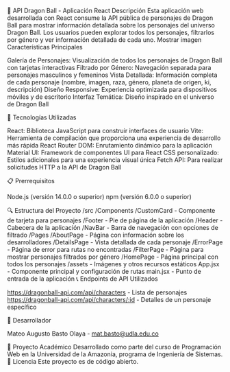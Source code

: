 🐉 API Dragon Ball - Aplicación React
Descripción
Esta aplicación web desarrollada con React consume la API pública de personajes de Dragon Ball para mostrar información detallada sobre los personajes del universo Dragon Ball. Los usuarios pueden explorar todos los personajes, filtrarlos por género y ver información detallada de cada uno.
Mostrar imagen
Características Principales

Galería de Personajes: Visualización de todos los personajes de Dragon Ball con tarjetas interactivas
Filtrado por Género: Navegación separada para personajes masculinos y femeninos
Vista Detallada: Información completa de cada personaje (nombre, imagen, raza, género, planeta de origen, ki, descripción)
Diseño Responsive: Experiencia optimizada para dispositivos móviles y de escritorio
Interfaz Temática: Diseño inspirado en el universo de Dragon Ball

🚀 Tecnologías Utilizadas

React: Biblioteca JavaScript para construir interfaces de usuario
Vite: Herramienta de compilación que proporciona una experiencia de desarrollo más rápida
React Router DOM: Enrutamiento dinámico para la aplicación
Material UI: Framework de componentes UI para React
CSS personalizado: Estilos adicionales para una experiencia visual única
Fetch API: Para realizar solicitudes HTTP a la API de Dragon Ball

📋 Prerrequisitos

Node.js (versión 14.0.0 o superior)
npm (versión 6.0.0 o superior)


🔍 Estructura del Proyecto
/src
  /Components
    /CustomCard    - Componente de tarjeta para personajes
    /Footer        - Pie de página de la aplicación
    /Header        - Cabecera de la aplicación
    /NavBar        - Barra de navegación con opciones de filtrado
  /Pages
    /AboutPage     - Página con información sobre los desarrolladores
    /DetailsPage   - Vista detallada de cada personaje
    /ErrorPage     - Página de error para rutas no encontradas
    /FilterPage    - Página para mostrar personajes filtrados por género
    /HomePage      - Página principal con todos los personajes
  /assets          - Imágenes y otros recursos estáticos
  App.jsx          - Componente principal y configuración de rutas
  main.jsx         - Punto de entrada de la aplicación
📞 Endpoints de API Utilizados

https://dragonball-api.com/api/characters - Lista de personajes
https://dragonball-api.com/api/characters/:id - Detalles de un personaje específico

👥 Desarrollador

Mateo Augusto Basto Olaya - mat.basto@udla.edu.co

🏫 Proyecto Académico
Desarrollado como parte del curso de Programación Web en la Universidad de la Amazonia, programa de Ingeniería de Sistemas.
📜 Licencia
Este proyecto es de código abierto.
